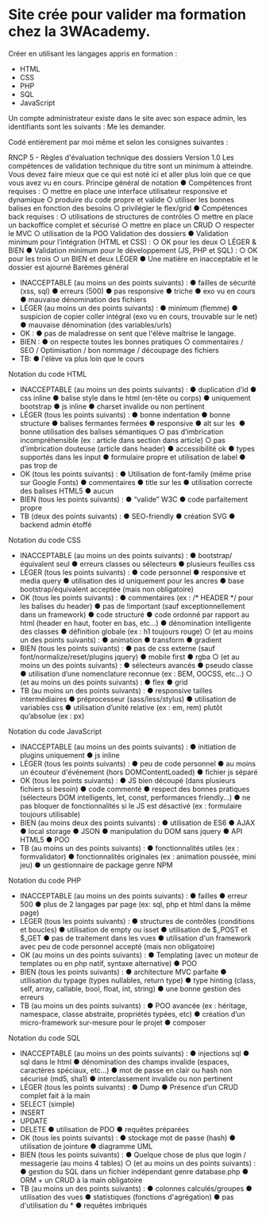 # Site crée pour valider ma formation chez la 3WAcademy.

Créer en utilisant les langages appris en formation : 
- HTML
- CSS
- PHP
- SQL
- JavaScript

Un compte administrateur existe dans le site avec son espace admin, les identifiants sont les suivants :
Me les demander.

Codé entièrement par moi même et selon les consignes suivantes : 

RNCP 5 - Règles d'évaluation technique
des dossiers
Version 1.0
Les compétences de validation technique du titre sont un minimum à
atteindre. Vous devez faire mieux que ce qui est noté ici et aller plus
loin que ce que vous avez vu en cours.
Principe général de notation
● Compétences front requises :
○ mettre en place une interface utilisateur responsive et dynamique
○ produire du code propre et valide
○ utiliser les bonnes balises en fonction des besoins
○ privilégier le flex/grid
● Compétences back requises :
○ utilisations de structures de contrôles
○ mettre en place un backoffice complet et sécurisé
○ mettre en place un CRUD
○ respecter le MVC
○ utilisation de la POO
Validation des dossiers
● Validation minimum pour l’intégration (HTML et CSS) :
○ OK pour les deux
○ LÉGER & BIEN
● Validation minimum pour le développement (JS, PHP et SQL) :
○ OK pour les trois
○ un BIEN et deux LÉGER
● Une matière en inacceptable et le dossier est ajourné
Barèmes général
- INACCEPTABLE (au moins un des points suivants) :
● failles de sécurité (xss, sql)
● erreurs (500)
● pas responsive
● triche
● exo vu en cours
● mauvaise dénomination des fichiers
- LÉGER (au moins un des points suivants) :
● minimum (flemme)
● suspicion de copier coller intégral (exo vu en cours, trouvable sur le net)
● mauvaise dénomination (des variables/urls)
- OK :
● pas de maladresse on sent que l'élève maîtrise le langage.
- BIEN :
● on respecte toutes les bonnes pratiques
○ commentaires / SEO / Optimisation / bon nommage / découpage des fichiers
- TB:
● l'élève va plus loin que le cours

Notation du code HTML
- INACCEPTABLE (au moins un des points suivants) :
● duplication d’id
● css inline
● balise style dans le html (en-tête ou corps)
● uniquement bootstrap
● js inline
● charset invalide ou non pertinent
- LÉGER (tous les points suivants) :
● bonne indentation
● bonne structure
● balises fermantes fermées
● responsive
● alt sur les <img>
● bonne utilisation des balises sémantiques
○ pas d’imbrication incompréhensible (ex : article dans section dans article)
○ pas d’imbrication douteuse (article dans header)
● accessibilité ok
● types supportés dans les input
● formulaire propre et utilisation de label
● pas trop de <br>
- OK (tous les points suivants) :
● Utilisation de font-family (même prise sur Google Fonts)
● commentaires
● title sur les <a>
● utilisation correcte des balises HTML5
● aucun <br>
- BIEN (tous les points suivants) :
● “valide” W3C
● code parfaitement propre
- TB (deux des points suivants) :
● SEO-friendly
● création SVG
● backend admin étoffé

Notation du code CSS
- INACCEPTABLE (au moins un des points suivants) :
● bootstrap/équivalent seul
● erreurs classes ou sélecteurs
● plusieurs feuilles css
- LÉGER (tous les points suivants) :
● code personnel
● responsive et media query
● utilisation des id uniquement pour les ancres
● base bootstrap/équivalent acceptée (mais non obligatoire)
- OK (tous les points suivants) :
● commentaires (ex : /* HEADER */ pour les balises du header)
● pas de !important (sauf exceptionnellement dans un framework)
● code structuré
● code ordonné par rapport au html (header en haut, footer en bas, etc…)
● dénomination intelligente des classes
● définition globale (ex : h1 toujours rouge)
○ (et au moins un des points suivants) :
● animation
● transform
● gradient
- BIEN (tous les points suivants) :
● pas de css externe (sauf font/normalize/reset/plugins jquery)
● mobile first
● rgba
○ (et au moins un des points suivants) :
● sélecteurs avancés
● pseudo classe
● utilisation d’une nomenclature reconnue (ex : BEM, OOCSS, etc…)
○ (et au moins un des points suivants) :
● flex
● grid
- TB (au moins un des points suivants) :
● responsive tailles intermédiaires
● préprocesseur (sass/less/stylus)
● utilisation de variables css
● utilisation d’unité relative (ex : em, rem) plutôt qu’absolue (ex : px)

Notation du code JavaScript
- INACCEPTABLE (au moins un des points suivants) :
● initiation de plugins uniquement
● js inline
- LÉGER (tous les points suivants) :
● peu de code personnel
● au moins un écouteur d'événement (hors DOMContentLoaded)
● fichier js séparé
- OK (tous les points suivants) :
● JS bien découpé (dans plusieurs fichiers si besoin)
● code commenté
● respect des bonnes pratiques (sélecteurs DOM intelligents, let, const, performances
friendly...)
● ne pas bloquer de fonctionnalités si le JS est désactivé (ex : formulaire toujours utilisable)
- BIEN (au moins deux des points suivants) :
● utilisation de ES6
● AJAX
● local storage
● JSON
● manipulation du DOM sans jquery
● API HTML5
● POO
- TB (au moins un des points suivants) :
● fonctionnalités utiles (ex : formvalidator)
● fonctionnalités originales (ex : animation poussée, mini jeu)
● un gestionnaire de package genre NPM

Notation du code PHP
- INACCEPTABLE (au moins un des points suivants) :
● failles
● erreur 500
● plus de 2 langages par page (ex: sql, php et html dans la même page)
- LÉGER (tous les points suivants) :
● structures de contrôles (conditions et boucles)
● utilisation de empty ou isset
● utilisation de $_POST et $_GET
● pas de traitement dans les vues
● utilisation d'un framework avec peu de code personnel accepté (mais non obligatoire)
- OK (au moins un des points suivants) :
● Templating (avec un moteur de templates ou en php natif, syntaxe alternative)
● POO
- BIEN (tous les points suivants) :
● architecture MVC parfaite
● utilisation du typage (types nullables, return type)
● type hinting (class, self, array, callable, bool, float, int, string)
● une bonne gestion des erreurs
- TB (au moins un des points suivants) :
● POO avancée (ex : héritage, namespace, classe abstraite, propriétés typées, etc)
● création d’un micro-framework sur-mesure pour le projet
● composer

Notation du code SQL
- INACCEPTABLE (au moins un des points suivants) :
● injections sql
● sql dans le html
● dénomination des champs invalide (espaces, caractères spéciaux, etc…)
● mot de passe en clair ou hash non sécurisé (md5, sha1)
● interclassement invalide ou non pertinent
- LÉGER (tous les points suivants) :
● Dump
● Présence d’un CRUD complet fait à la main
- SELECT (simple)
- INSERT
- UPDATE
- DELETE
● utilisation de PDO
● requêtes préparées
- OK (tous les points suivants) :
● stockage mot de passe (hash)
● utilisation de jointure
● diagramme UML
- BIEN (tous les points suivants) :
● Quelque chose de plus que login / messagerie (au moins 4 tables)
○ (et au moins un des points suivants) :
● gestion du SQL dans un fichier indépendant genre database.php
● ORM + un CRUD à la main obligatoire
- TB (au moins un des points suivants) :
● colonnes calculés/groupes
● utilisation des vues
● statistiques (fonctions d'agrégation)
● pas d'utilisation du *
● requêtes imbriqués

